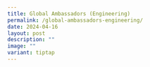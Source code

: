 ```yaml
---
title: Global Ambassadors (Engineering)
permalink: /global-ambassadors-engineering/
date: 2024-04-16
layout: post
description: ""
image: ""
variant: tiptap
---
```


